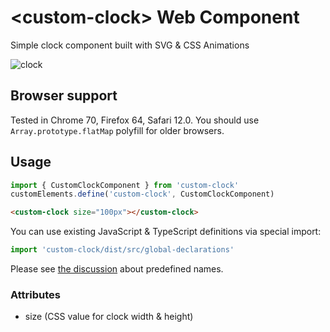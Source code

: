 # &lt;custom-clock&gt; Web Component

Simple clock component built with SVG & CSS Animations

![clock](https://github.com/svr93/custom-clock/raw/master/img.gif)

## Browser support

Tested in Chrome 70, Firefox 64, Safari 12.0. You should use `Array.prototype.flatMap` polyfill for older browsers.

## Usage

```ts
import { CustomClockComponent } from 'custom-clock'
customElements.define('custom-clock', CustomClockComponent)
```

```html
<custom-clock size="100px"></custom-clock>
```

You can use existing JavaScript & TypeScript definitions via special import:

```ts
import 'custom-clock/dist/src/global-declarations'
```

Please see [the discussion](https://twitter.com/treshugart/status/1072812098541957120) about predefined names.

### Attributes

- size (CSS value for clock width & height)
